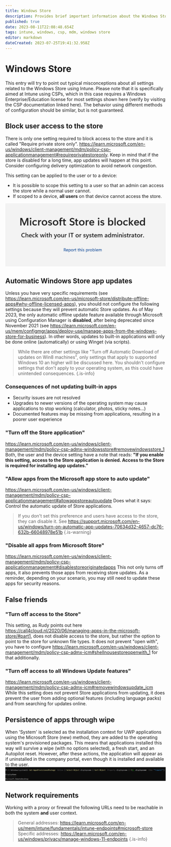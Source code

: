 ```yaml
---
title: Windows Store
description: Provides brief important information about the Windows Store
published: true
date: 2023-08-11T22:08:48.654Z
tags: intune, windows, csp, mdm, windows store
editor: markdown
dateCreated: 2023-07-25T19:41:32.958Z
---
```


# Windows Store
This entry will try to point out typical misconceptions about all settings related to the Windows Store using Intune. Please note that it is specifically aimed at Intune using CSPs, which in this case requires a Windows Enterprise/Education license for most settings shown here (verify by visiting the CSP documentation linked here). The behavior using different methods of configuration should be similar, but is not guaranteed.  

## Block user access to the store
There is only one setting required to block access to the store and it is called "Require private store only". https://learn.microsoft.com/en-us/windows/client-management/mdm/policy-csp-applicationmanagement#requireprivatestoreonly. Keep in mind that if the store is disabled for a long time, app updates will happen at this point. Consider configuring delivery optimization to avoid network congestion. 

This setting can be applied to the user or to a device:
- It is possible to scope this setting to a user so that an admin can access the store while a normal user cannot.
- If scoped to a device, **all users** on that device cannot access the store.

![microsoftstoreisblocked.png](/microsoftstoreisblocked.png)
## Automatic Windows Store app updates
Unless you have very specific requirements (see https://learn.microsoft.com/en-us/microsoft-store/distribute-offline-apps#why-offline-licensed-apps), you should not configure the following settings because they will prevent automatic Store updates. As of May 2023, the only automatic offline update feature available through Microsoft using Configuration Manager is **disabled**, after being deprecated since November 2021 (see https://learn.microsoft.com/en-us/mem/configmgr/apps/deploy-use/manage-apps-from-the-windows-store-for-business). In other words, updates to built-in applications will only be done online (automatically) or using Winget (via scripts).

> While there are other settings like "Turn off Automatic Download of updates on Win8 machines", only settings that apply to supported Windows 10 an higher will be discussed here. You shouldn't configure settings that don't apply to your operating system, as this could have unintended consequences.
{.is-info}
### Consequences of not updating built-in apps
- Security issues are not resolved
- Upgrades to newer versions of the operating system may cause applications to stop working (calculator, photos, sticky notes...)
- Documented features may be missing from applications, resulting in a poorer user experience
### "Turn off the Store application"
https://learn.microsoft.com/en-us/windows/client-management/mdm/policy-csp-admx-windowsstore#removewindowsstore_1 Both, the user and the device setting have a note that reads: 
**"If you enable this setting, access to the Store application is denied. Access to the Store is required for installing app updates."**
### "Allow apps from the Microsoft app store to auto update"
https://learn.microsoft.com/en-us/windows/client-management/mdm/policy-csp-applicationmanagement#allowappstoreautoupdate 
Does what it says: Control the automatic update of Store applications.
> If you don't set this preference and users have access to the store, they can disable it. See https://support.microsoft.com/en-us/windows/turn-on-automatic-app-updates-70634d32-4657-dc76-632b-66048978e51b
{.is-warning}
### "Disable all apps from Microsoft Store"
https://learn.microsoft.com/en-us/windows/client-management/mdm/policy-csp-applicationmanagement#disablestoreoriginatedapps 
This not only turns off apps, it also prevents those apps from receiving store updates. As a reminder, depending on your scenario, you may still need to update these apps for security reasons.
## False friends
### "Turn off access to the Store"
This setting, as Rudy points out here https://call4cloud.nl/2020/06/managing-apps-in-the-microsoft-store/#part1, does not disable access to the store, but rather the option to point to the store for unknown file types. It does not prevent "open with", you have to configure https://learn.microsoft.com/en-us/windows/client-management/mdm/policy-csp-admx-icm#shellnousestoreopenwith_1 for that additionally.
### "Turn off access to all Windows Update features"
https://learn.microsoft.com/en-us/windows/client-management/mdm/policy-csp-admx-icm#removewindowsupdate_icm
While this setting does not prevent Store applications from updating, it does prevent the user from adding optional features (including language packs) and from searching for updates online.
## Persistence of apps through wipe
When 'System' is selected as the installation context for UWP applications using the Microsoft Store (new) method, they are added to the operating system's provisioned packages. This means that applications installed this way will survive a wipe (with no options selected), a fresh start, and an Autopilot reset. However, after these actions, the application will appear as if uninstalled in the company portal, even though it is installed and available to the user.
![uwpaddedtoprovisionedpackage.png](/uwpaddedtoprovisionedpackage.png)
## Network requirements
Working with a proxy or firewall the following URLs need to be reachable in both the system **and** user context.
> General addresses: https://learn.microsoft.com/en-us/mem/intune/fundamentals/intune-endpoints#microsoft-store 
> Specific addresses: https://learn.microsoft.com/en-us/windows/privacy/manage-windows-11-endpoints
{.is-info}
